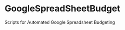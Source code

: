 GoogleSpreadSheetBudget
=======================

Scripts for Automated Google Spreadsheet Budgeting
